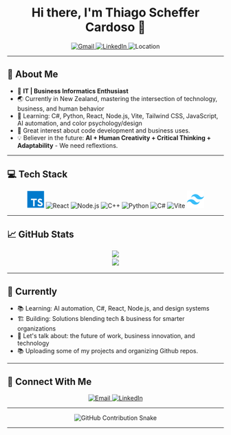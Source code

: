 <h1 align="center">Hi there, I'm Thiago Scheffer Cardoso 👋</h1>

<p align="center">
  <a href="mailto:thiago.sc.cardoso@gmail.com">
    <img src="https://img.shields.io/badge/email-D14836?style=flat-square&logo=gmail&logoColor=white" alt="Gmail">
  </a>
  <a href="https://www.linkedin.com/in/thiago-scheffer-cardoso/">
    <img src="https://img.shields.io/badge/linkedin-0A66C2?style=flat-square&logo=linkedin&logoColor=white" alt="LinkedIn">
  </a>
  <img src="https://img.shields.io/badge/Location-New%20Zealand-blue?style=flat-square" alt="Location">
</p>

---

## 🚀 About Me

- 💼 **IT | Business Informatics Enthusiast**
- 🌏 Currently in New Zealand, mastering the intersection of technology, business, and human behavior
- 🤖 Learning: C#, Python, React, Node.js, Vite, Tailwind CSS, JavaScript, AI automation, and color psychology/design
- 🧩 Great interest about code development and business uses.
- 💡 Believer in the future: **AI + Human Creativity + Critical Thinking + Adaptability** - We need reflextions.

---

## 💻 Tech Stack

<p align="center">
  <img src="https://github.com/devicons/devicon/blob/v2.16.0/icons/typescript/typescript-plain.svg" width="40" alt="TypeScript"/>
  <img src="https://cdn.jsdelivr.net/gh/devicons/devicon/icons/react/react-original.svg" width="40" alt="React"/>
  <img src="https://cdn.jsdelivr.net/gh/devicons/devicon/icons/nodejs/nodejs-original.svg" width="40" alt="Node.js"/>
  <img src="https://cdn.jsdelivr.net/gh/devicons/devicon/icons/cplusplus/cplusplus-original.svg" width="40" alt="C++"/>
  <img src="https://cdn.jsdelivr.net/gh/devicons/devicon/icons/python/python-original.svg" width="40" alt="Python"/>
  <img src="https://cdn.jsdelivr.net/gh/devicons/devicon/icons/csharp/csharp-original.svg" width="40" alt="C#"/>
  <img src="https://cdn.jsdelivr.net/gh/devicons/devicon/icons/vite/vite-original.svg" width="40" alt="Vite"/>
  <img src="https://raw.githubusercontent.com/devicons/devicon/6910f0503efdd315c8f9b858234310c06e04d9c0/icons/tailwindcss/tailwindcss-original.svg" width="40" alt="Tailwind CSS"/>
</p>

---

## 📈 GitHub Stats

<p align="center">
  <img height="180em" src="https://github-readme-stats.vercel.app/api?username=ThiagoScheffer&show_icons=true&theme=great-gatsby&include_all_commits=true&count_private=true"/>
  <br>
  <img height="180em" src="https://github-readme-stats.vercel.app/api/top-langs/?username=ThiagoScheffer&layout=compact&langs_count=8&theme=great-gatsby"/>
</p>

---

## 🌱 Currently

- 📚 Learning: AI automation, C#, React, Node.js, and design systems
- 🏗️ Building: Solutions blending tech & business for smarter organizations
- 💬 Let's talk about: the future of work, business innovation, and technology
- 📚 Uploading some of my projects and organizing Github repos.

---

## 🤝 Connect With Me

<p align="center">
  <a href="mailto:thiago.sc.cardoso@gmail.com">
    <img src="https://img.shields.io/badge/email-D14836?style=for-the-badge&logo=gmail&logoColor=white" alt="Email">
  </a>
  <a href="https://www.linkedin.com/in/thiago-scheffer-cardoso/">
    <img src="https://img.shields.io/badge/linkedin-0A66C2?style=for-the-badge&logo=linkedin&logoColor=white" alt="LinkedIn">
  </a>
</p>

---

<p align="center">
  <img src="https://github.com/LuigiGF/LuigiGF/blob/output/github-contribution-grid-snake.svg" alt="GitHub Contribution Snake">
</p>

---

